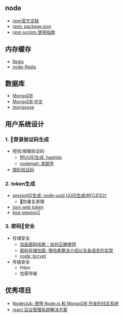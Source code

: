 
## node
- [npm官方文档](https://docs.npmjs.com/)
- [npm: package.json](https://docs.npmjs.com/files/package.json)
- [npm scripts 使用指南](http://www.ruanyifeng.com/blog/2016/10/npm_scripts.html)

## 内存缓存
- [Redis](http://www.redis.net.cn/)
- [node-Redis](https://www.npmjs.com/package/redis)

## 数据库
- [MongoDB](https://docs.mongodb.com/guides/)
- [MongoDB 中文](http://www.mongodb.org.cn/tutorial/)
- [mongoose](http://mongoosejs.com/docs/index.html)

## 用户系统设计
### 1. 登录验证码生成
- 短信/邮箱验证码
    - [短UUID生成: hashids](https://github.com/ivanakimov/hashids.js)
    - [nodemail: 发邮件](https://nodemailer.com/about/)
- [图形验证码]()
    

### 2. token生成
- [sessionID生成: node-uuid UUID生成(RFC4122)](https://github.com/kelektiv/node-uuid)
    - 防重复原理
- [json web token](https://github.com/auth0/node-jsonwebtoken)
- [koa-session2](https://github.com/Secbone/koa-session2#readme)

### 3. 密码安全
- 存储安全
    - [加盐密码哈希：如何正确使用](http://blog.jobbole.com/61872/)
    - [密码存储加密: 慢哈希算法介绍以及各语言的实现](https://paragonie.com/blog/2016/02/how-safely-store-password-in-2016#nodejs)
    - [node: bcrypt](https://www.npmjs.com/package/bcrypt)
- 传输安全
    - https
    - 加密传输


## 优秀项目
- [Nodeclub: 使用 Node.js 和 MongoDB 开发的社区系统](https://github.com/cnodejs/nodeclub)
- [react 后台管理系统解决方案](https://github.com/yezihaohao/react-admin)